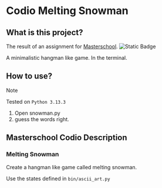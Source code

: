 # Codio Melting Snowman

## What is this project?

The result of an assignment for [Masterschool]([https://learn.masterschool.com/](https://referral.masterschool.com/u9bTQr92)).  ![Static Badge](https://img.shields.io/badge/Melting_Snowman-100%2F100-brightgreen?style=flat)

A minimalistic hangman like game. In the terminal.

## How to use?

> [!NOTE]
> Tested on `Python 3.13.3`

1. Open snowman.py
2. guess the words right.

## Masterschool Codio Description

### Melting Snowman
Create a hangman like game called melting snowman.

Use the states defined in `bin/ascii_art.py`
